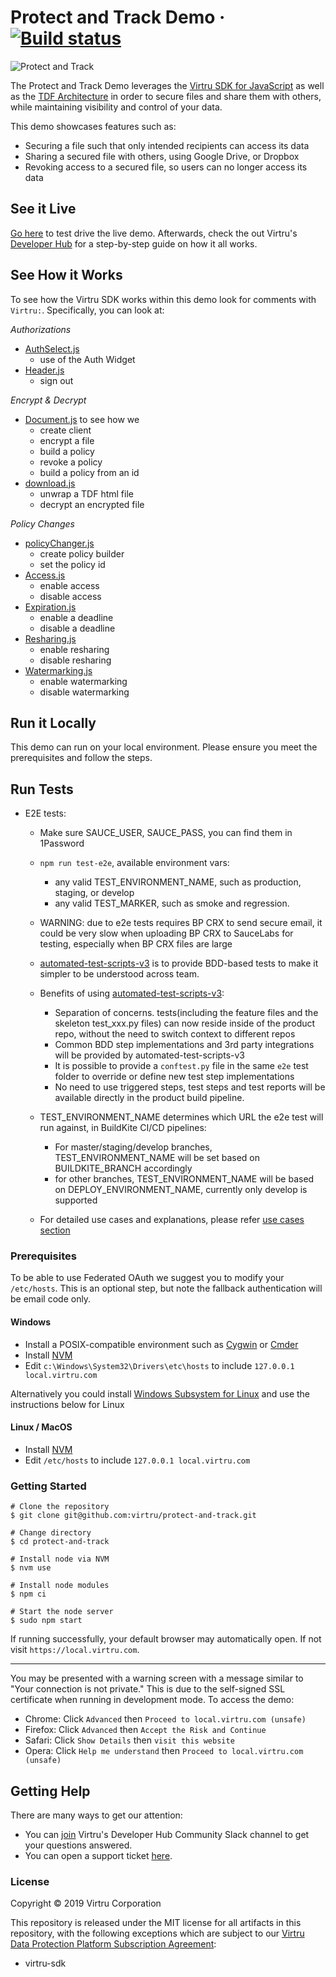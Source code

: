 # Protect and Track Demo · [![Build status](https://badge.buildkite.com/565d5622c003832beb133e0c39b6a6e20c42b88c44a622b5b0.svg)](https://buildkite.com/virtru/protect-and-track)

![Protect and Track](https://files.readme.io/b99c6e4-protect-share-5.png)

The Protect and Track Demo leverages the [Virtru SDK for JavaScript](https://docs.developer.virtru.com/js/latest/index.html) as well as the [TDF Architecture](https://developer.virtru.com/docs/tdf-overview) in order to secure files and share them with others, while maintaining visibility and control of your data.

This demo showcases features such as:

- Securing a file such that only intended recipients can access its data
- Sharing a secured file with others, using Google Drive, or Dropbox
- Revoking access to a secured file, so users can no longer access its data

## See it Live

[Go here](https://demos.developer.virtru.com/protect/) to test drive the live demo. Afterwards, check the out Virtru's [Developer Hub](https://developer.virtru.com/docs/protect) for a step-by-step guide on how it all works.

## See How it Works

To see how the Virtru SDK works within this demo look for comments with `Virtru:`. Specifically, you can look at:

_Authorizations_

- [AuthSelect.js](https://github.com/virtru/protect-and-track/blob/master/src/scenes/AuthSelect/AuthSelect.js)
  - use of the Auth Widget
- [Header.js](https://github.com/virtru/protect-and-track/blob/master/src/components/Header/Header.js)
  - sign out

_Encrypt & Decrypt_

- [Document.js](https://github.com/virtru/protect-and-track/blob/master/src/scenes/Document/Document.js) to see how we
  - create client
  - encrypt a file
  - build a policy
  - revoke a policy
  - build a policy from an id
- [download.js](https://github.com/virtru/protect-and-track/blob/master/src/utils/download.js)
  - unwrap a TDF html file
  - decrypt an encrypted file

_Policy Changes_

- [policyChanger.js](https://github.com/virtru/protect-and-track/blob/master/src/scenes/Document/scenes/Policy/services/policyChanger.js)
  - create policy builder
  - set the policy id
- [Access.js](https://github.com/virtru/protect-and-track/blob/master/src/scenes/Document/scenes/Policy/components/Access/Access.js)
  - enable access
  - disable access
- [Expiration.js](https://github.com/virtru/protect-and-track/blob/master/src/scenes/Document/scenes/Policy/components/Expiration/Expiration.js)
  - enable a deadline
  - disable a deadline
- [Resharing.js](https://github.com/virtru/protect-and-track/tree/master/src/scenes/Document/scenes/Policy/components/Resharing/Resharing.js)
  - enable resharing
  - disable resharing
- [Watermarking.js](https://github.com/virtru/protect-and-track/blob/master/src/scenes/Document/scenes/Policy/components/Watermarking/Watermarking.js)
  - enable watermarking
  - disable watermarking

## Run it Locally

This demo can run on your local environment. Please ensure you meet the prerequisites and follow the steps.

## Run Tests

- E2E tests:

  - Make sure SAUCE_USER, SAUCE_PASS, you can find them in 1Password
  - `npm run test-e2e`, available environment vars:
    - any valid TEST_ENVIRONMENT_NAME, such as production, staging, or develop
    - any valid TEST_MARKER, such as smoke and regression.
  - WARNING: due to e2e tests requires BP CRX to send secure email, it could be very slow when uploading BP CRX to SauceLabs for testing, especially when BP CRX files are large

  - [automated-test-scripts-v3](https://github.com/virtru/automated-test-scripts-v3) is to provide BDD-based tests to make it simpler to be understood across team.
  - Benefits of using [automated-test-scripts-v3](https://github.com/virtru/automated-test-scripts-v3):
    - Separation of concerns. tests(including the feature files and the skeleton test_xxx.py files) can now reside inside of the product repo, without the need to switch context to different repos
    - Common BDD step implementations and 3rd party integrations will be provided by automated-test-scripts-v3
    - It is possible to provide a `conftest.py` file in the same `e2e` test folder to override or define new test step implementations
    - No need to use triggered steps, test steps and test reports will be available directly in the product build pipeline.
  - TEST_ENVIRONMENT_NAME determines which URL the e2e test will run against, in BuildKite CI/CD pipelines:
    - For master/staging/develop branches, TEST_ENVIRONMENT_NAME will be set based on BUILDKITE_BRANCH accordingly
    - for other branches, TEST_ENVIRONMENT_NAME will be based on DEPLOY_ENVIRONMENT_NAME, currently only develop is supported
  - For detailed use cases and explanations, please refer [use cases section](https://github.com/virtru/automated-test-scripts-v3#use-cases)

### Prerequisites

To be able to use Federated OAuth we suggest you to modify your `/etc/hosts`. This is an optional step, but note the fallback authentication will be email code only.

#### Windows

- Install a POSIX-compatible environment such as [Cygwin](https://www.cygwin.com/) or [Cmder](https://cmder.net/)
- Install [NVM](https://github.com/coreybutler/nvm-windows#node-version-manager-nvm-for-windows)
- Edit `c:\Windows\System32\Drivers\etc\hosts` to include `127.0.0.1 local.virtru.com`

Alternatively you could install [Windows Subsystem for Linux](https://docs.microsoft.com/en-us/windows/wsl/install-win10) and use the instructions below for Linux

#### Linux / MacOS

- Install [NVM](https://github.com/nvm-sh/nvm#installation-and-update)
- Edit `/etc/hosts` to include `127.0.0.1 local.virtru.com`

### Getting Started

```console
# Clone the repository
$ git clone git@github.com:virtru/protect-and-track.git

# Change directory
$ cd protect-and-track

# Install node via NVM
$ nvm use

# Install node modules
$ npm ci

# Start the node server
$ sudo npm start
```

If running successfully, your default browser may automatically open. If not visit `https://local.virtru.com`.

---

You may be presented with a warning screen with a message similar to "Your connection is not private." This is due to the self-signed SSL certificate when running in development mode. To access the demo:

- Chrome: Click `Advanced` then `Proceed to local.virtru.com (unsafe)`
- Firefox: Click `Advanced` then `Accept the Risk and Continue`
- Safari: Click `Show Details` then `visit this website`
- Opera: Click `Help me understand` then `Proceed to local.virtru.com (unsafe)`

## Getting Help

There are many ways to get our attention:

- You can [join](https://docs.google.com/forms/d/e/1FAIpQLSfCx5tSl9hGQSZ-H-ZIzNw6uWIPN3_HSpMtYssKQ9jytj9yQQ/viewform) Virtru's Developer Hub Community Slack channel to get your questions answered.
- You can open a support ticket [here](https://support.virtru.com/hc/en-us/requests/new?ticket_form_id=360001419954).

### License

Copyright © 2019 Virtru Corporation

This repository is released under the MIT license for all artifacts in this repository, with the following exceptions which are subject to our [Virtru Data Protection Platform Subscription Agreement](https://www.virtru.com/terms-of-service/):

- virtru-sdk
